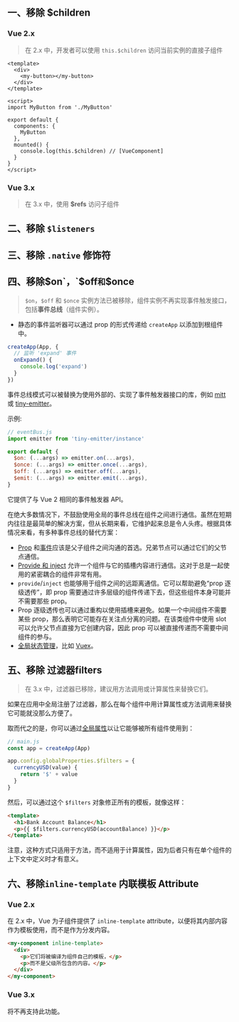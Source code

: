## 一、移除 $children

###  Vue 2.x

> 在 2.x 中，开发者可以使用 `this.$children` 访问当前实例的直接子组件

```vue
<template>
  <div>
    <my-button></my-button>
  </div>
</template>

<script>
import MyButton from './MyButton'

export default {
  components: {
    MyButton
  },
  mounted() {
    console.log(this.$children) // [VueComponent]
  }
}
</script>
```

### Vue 3.x

> 在 3.x 中，使用 **$refs** 访问子组件

## 二、移除 `$listeners`



## 三、移除 `.native` 修饰符



## 四、移除$on`，`$off` 和 `$once

> `$on`，`$off` 和 `$once` 实例方法已被移除，组件实例不再实现事件触发接口，包括**事件总线**（组件实例）。

* 静态的事件监听器可以通过 prop 的形式传递给 `createApp` 以添加到根组件中。

```js
createApp(App, {
  // 监听 'expand' 事件
  onExpand() {
    console.log('expand')
  }
})
```

事件总线模式可以被替换为使用外部的、实现了事件触发器接口的库，例如 [mitt](https://github.com/developit/mitt) 或 [tiny-emitter](https://github.com/scottcorgan/tiny-emitter)。

示例:

```js
// eventBus.js
import emitter from 'tiny-emitter/instance'

export default {
  $on: (...args) => emitter.on(...args),
  $once: (...args) => emitter.once(...args),
  $off: (...args) => emitter.off(...args),
  $emit: (...args) => emitter.emit(...args),
}
```

它提供了与 Vue 2 相同的事件触发器 API。

在绝大多数情况下，不鼓励使用全局的事件总线在组件之间进行通信。虽然在短期内往往是最简单的解决方案，但从长期来看，它维护起来总是令人头疼。根据具体情况来看，有多种事件总线的替代方案：

- [Prop](https://v3.cn.vuejs.org/guide/component-basics.html#passing-data-to-child-components-with-props) 和[事件](https://v3.cn.vuejs.org/guide/component-basics.html#listening-to-child-components-events)应该是父子组件之间沟通的首选。兄弟节点可以通过它们的父节点通信。
- [Provide 和 inject](https://v3.cn.vuejs.org/guide/component-provide-inject.html) 允许一个组件与它的插槽内容进行通信。这对于总是一起使用的紧密耦合的组件非常有用。
- `provide`/`inject` 也能够用于组件之间的远距离通信。它可以帮助避免“prop 逐级透传”，即 prop 需要通过许多层级的组件传递下去，但这些组件本身可能并不需要那些 prop。
- Prop 逐级透传也可以通过重构以使用插槽来避免。如果一个中间组件不需要某些 prop，那么表明它可能存在关注点分离的问题。在该类组件中使用 slot 可以允许父节点直接为它创建内容，因此 prop 可以被直接传递而不需要中间组件的参与。
- [全局状态管理](https://v3.cn.vuejs.org/guide/state-management.html)，比如 [Vuex](https://next.vuex.vuejs.org/zh/index.html)。

## 五、移除 过滤器filters

> 在 3.x 中，过滤器已移除，建议用方法调用或计算属性来替换它们。

如果在应用中全局注册了过滤器，那么在每个组件中用计算属性或方法调用来替换它可能就没那么方便了。

取而代之的是，你可以通过[全局属性](https://v3.cn.vuejs.org/api/application-config.html#globalproperties)以让它能够被所有组件使用到：

```js
// main.js
const app = createApp(App)

app.config.globalProperties.$filters = {
  currencyUSD(value) {
    return '$' + value
  }
}
```

然后，可以通过这个 `$filters` 对象修正所有的模板，就像这样：

```html
<template>
  <h1>Bank Account Balance</h1>
  <p>{{ $filters.currencyUSD(accountBalance) }}</p>
</template>
```

注意，这种方式只适用于方法，而不适用于计算属性，因为后者只有在单个组件的上下文中定义时才有意义。

## 六、移除`inline-template` 内联模板 Attribute

### Vue 2.x

在 2.x 中，Vue 为子组件提供了 `inline-template` attribute，以便将其内部内容作为模板使用，而不是作为分发内容。

```html
<my-component inline-template>
  <div>
    <p>它们将被编译为组件自己的模板，</p>
    <p>而不是父级所包含的内容。</p>
  </div>
</my-component>
```

### Vue 3.x

将不再支持此功能。

